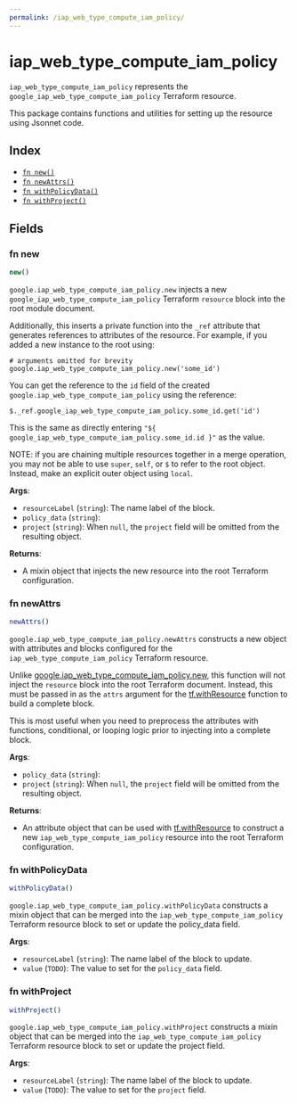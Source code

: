 ```yaml
---
permalink: /iap_web_type_compute_iam_policy/
---
```


# iap_web_type_compute_iam_policy

`iap_web_type_compute_iam_policy` represents the `google_iap_web_type_compute_iam_policy` Terraform resource.



This package contains functions and utilities for setting up the resource using Jsonnet code.


## Index

* [`fn new()`](#fn-new)
* [`fn newAttrs()`](#fn-newattrs)
* [`fn withPolicyData()`](#fn-withpolicydata)
* [`fn withProject()`](#fn-withproject)

## Fields

### fn new

```ts
new()
```


`google.iap_web_type_compute_iam_policy.new` injects a new `google_iap_web_type_compute_iam_policy` Terraform `resource`
block into the root module document.

Additionally, this inserts a private function into the `_ref` attribute that generates references to attributes of the
resource. For example, if you added a new instance to the root using:

    # arguments omitted for brevity
    google.iap_web_type_compute_iam_policy.new('some_id')

You can get the reference to the `id` field of the created `google.iap_web_type_compute_iam_policy` using the reference:

    $._ref.google_iap_web_type_compute_iam_policy.some_id.get('id')

This is the same as directly entering `"${ google_iap_web_type_compute_iam_policy.some_id.id }"` as the value.

NOTE: if you are chaining multiple resources together in a merge operation, you may not be able to use `super`, `self`,
or `$` to refer to the root object. Instead, make an explicit outer object using `local`.

**Args**:
  - `resourceLabel` (`string`): The name label of the block.
  - `policy_data` (`string`): 
  - `project` (`string`):  When `null`, the `project` field will be omitted from the resulting object.

**Returns**:
- A mixin object that injects the new resource into the root Terraform configuration.


### fn newAttrs

```ts
newAttrs()
```


`google.iap_web_type_compute_iam_policy.newAttrs` constructs a new object with attributes and blocks configured for the `iap_web_type_compute_iam_policy`
Terraform resource.

Unlike [google.iap_web_type_compute_iam_policy.new](#fn-iapwebtypecomputeiampolicynew), this function will not inject the `resource`
block into the root Terraform document. Instead, this must be passed in as the `attrs` argument for the
[tf.withResource](https://github.com/tf-libsonnet/core/tree/main/docs#fn-withresource) function to build a complete block.

This is most useful when you need to preprocess the attributes with functions, conditional, or looping logic prior to
injecting into a complete block.

**Args**:
  - `policy_data` (`string`): 
  - `project` (`string`):  When `null`, the `project` field will be omitted from the resulting object.

**Returns**:
  - An attribute object that can be used with [tf.withResource](https://github.com/tf-libsonnet/core/tree/main/docs#fn-withresource) to construct a new `iap_web_type_compute_iam_policy` resource into the root Terraform configuration.


### fn withPolicyData

```ts
withPolicyData()
```

`google.iap_web_type_compute_iam_policy.withPolicyData` constructs a mixin object that can be merged into the `iap_web_type_compute_iam_policy`
Terraform resource block to set or update the policy_data field.



**Args**:
  - `resourceLabel` (`string`): The name label of the block to update.
  - `value` (`TODO`): The value to set for the `policy_data` field.


### fn withProject

```ts
withProject()
```

`google.iap_web_type_compute_iam_policy.withProject` constructs a mixin object that can be merged into the `iap_web_type_compute_iam_policy`
Terraform resource block to set or update the project field.



**Args**:
  - `resourceLabel` (`string`): The name label of the block to update.
  - `value` (`TODO`): The value to set for the `project` field.

